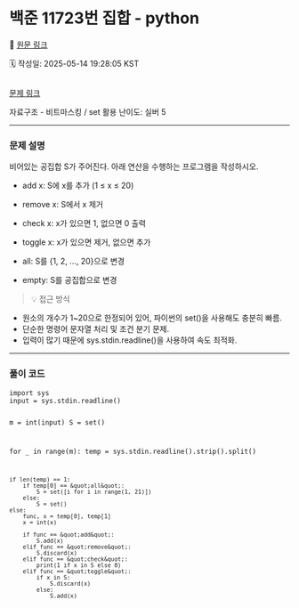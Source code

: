 # 백준 11723번 집합 - python

🔗 [원문 링크](https://velog.io/@tjeudeud/%EB%B0%B1%EC%A4%80-11723%EB%B2%88-%EC%A7%91%ED%95%A9-python)

🗓 작성일: 2025-05-14 19:28:05 KST

<p><img alt="" src="https://velog.velcdn.com/images/tjeudeud/post/a221b115-5c2e-459f-8266-0a191e0c5ae4/image.png" /></p>
<p><a href="https://www.acmicpc.net/problem/11723">문제 링크 
</a></p>
<p>자료구조 - 비트마스킹 / set 활용
난이도: 실버 5</p>
<hr />
<h3 id="문제-설명">문제 설명</h3>
<p>비어있는 공집합 S가 주어진다. 아래 연산을 수행하는 프로그램을 작성하시오.</p>
<ul>
<li><p>add x: S에 x를 추가 (1 ≤ x ≤ 20)</p>
</li>
<li><p>remove x: S에서 x 제거</p>
</li>
<li><p>check x: x가 있으면 1, 없으면 0 출력</p>
</li>
<li><p>toggle x: x가 있으면 제거, 없으면 추가</p>
</li>
<li><p>all: S를 {1, 2, ..., 20}으로 변경</p>
</li>
<li><p>empty: S를 공집합으로 변경</p>
</li>
</ul>
<blockquote>
<p>💡 접근 방식</p>
</blockquote>
<ul>
<li>원소의 개수가 1~20으로 한정되어 있어, 파이썬의 set()을 사용해도 충분히 빠름.</li>
<li>단순한 명령어 문자열 처리 및 조건 분기 문제.</li>
<li>입력이 많기 때문에 sys.stdin.readline()을 사용하여 속도 최적화.</li>
</ul>
<hr />
<h3 id="풀이-코드">풀이 코드</h3>
<pre><code>import sys
input = sys.stdin.readline()

m = int(input)
S = set()

for _ in range(m):
    temp = sys.stdin.readline().strip().split()

    if len(temp) == 1:
        if temp[0] == &quot;all&quot;:
            S = set([i for i in range(1, 21)])
        else:
            S = set()
    else:
        func, x = temp[0], temp[1]
        x = int(x)

        if func == &quot;add&quot;:
            S.add(x)
        elif func == &quot;remove&quot;:
            S.discard(x)
        elif func == &quot;check&quot;:
            print(1 if x in S else 0)
        elif func == &quot;toggle&quot;:
            if x in S:
                S.discard(x)
            else:
                S.add(x)
</code></pre>